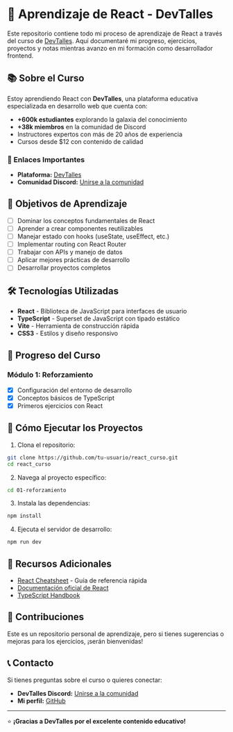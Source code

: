# 🚀 Aprendizaje de React - DevTalles

Este repositorio contiene todo mi proceso de aprendizaje de React a través del curso de [DevTalles](https://cursos.devtalles.com). Aquí documentaré mi progreso, ejercicios, proyectos y notas mientras avanzo en mi formación como desarrollador frontend.

## 📚 Sobre el Curso

Estoy aprendiendo React con **DevTalles**, una plataforma educativa especializada en desarrollo web que cuenta con:

- **+600k estudiantes** explorando la galaxia del conocimiento
- **+38k miembros** en la comunidad de Discord
- Instructores expertos con más de 20 años de experiencia
- Cursos desde $12 con contenido de calidad

### 🔗 Enlaces Importantes

- **Plataforma:** [DevTalles](https://cursos.devtalles.com)
- **Comunidad Discord:** [Unirse a la comunidad](https://discord.gg/devtalles)

## 🎯 Objetivos de Aprendizaje

- [ ] Dominar los conceptos fundamentales de React
- [ ] Aprender a crear componentes reutilizables
- [ ] Manejar estado con hooks (useState, useEffect, etc.)
- [ ] Implementar routing con React Router
- [ ] Trabajar con APIs y manejo de datos
- [ ] Aplicar mejores prácticas de desarrollo
- [ ] Desarrollar proyectos completos

## 🛠️ Tecnologías Utilizadas

- **React** - Biblioteca de JavaScript para interfaces de usuario
- **TypeScript** - Superset de JavaScript con tipado estático
- **Vite** - Herramienta de construcción rápida
- **CSS3** - Estilos y diseño responsivo

## 📝 Progreso del Curso

### Módulo 1: Reforzamiento

- [x] Configuración del entorno de desarrollo
- [x] Conceptos básicos de TypeScript
- [x] Primeros ejercicios con React

## 🚀 Cómo Ejecutar los Proyectos

1. Clona el repositorio:

```bash
git clone https://github.com/tu-usuario/react_curso.git
cd react_curso
```

2. Navega al proyecto específico:

```bash
cd 01-reforzamiento
```

3. Instala las dependencias:

```bash
npm install
```

4. Ejecuta el servidor de desarrollo:

```bash
npm run dev
```

## 📖 Recursos Adicionales

- [React Cheatsheet](react-cheatsheet.pdf) - Guía de referencia rápida
- [Documentación oficial de React](https://react.dev/)
- [TypeScript Handbook](https://www.typescriptlang.org/docs/)

## 🤝 Contribuciones

Este es un repositorio personal de aprendizaje, pero si tienes sugerencias o mejoras para los ejercicios, ¡serán bienvenidas!

## 📞 Contacto

Si tienes preguntas sobre el curso o quieres conectar:

- **DevTalles Discord:** [Unirse a la comunidad](https://discord.gg/devtalles)
- **Mi perfil:** [GitHub](https://github.com/tu-usuario)

---

⭐ **¡Gracias a DevTalles por el excelente contenido educativo!**

